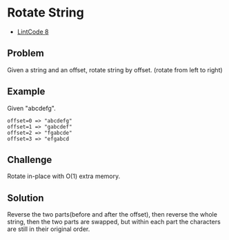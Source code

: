 Rotate String
===

- [LintCode 8](http://www.lintcode.com/en/problem/rotate-string/)

Problem
-------

Given a string and an offset, rotate string by offset. (rotate from left to right)

Example
-------

Given "abcdefg".

    offset=0 => "abcdefg"
    offset=1 => "gabcdef"
    offset=2 => "fgabcde"
    offset=3 => "efgabcd

Challenge
---------

Rotate in-place with O(1) extra memory.


Solution
--------

Reverse the two parts(before and after the offset), then reverse the whole string, then the two parts are swapped, but within each part the characters are still in their original order.